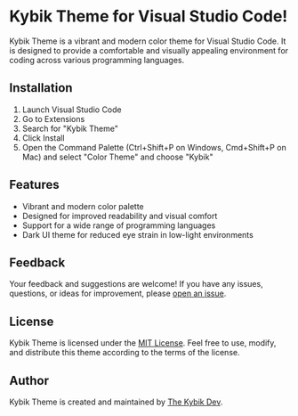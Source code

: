 # Kybik Theme for Visual Studio Code!

Kybik Theme is a vibrant and modern color theme for Visual Studio Code. It is designed to provide a comfortable and visually appealing environment for coding across various programming languages.

## Installation

1. Launch Visual Studio Code
2. Go to Extensions
3. Search for "Kybik Theme"
4. Click Install
5. Open the Command Palette (Ctrl+Shift+P on Windows, Cmd+Shift+P on Mac) and select "Color Theme" and choose "Kybik"

## Features

- Vibrant and modern color palette
- Designed for improved readability and visual comfort
- Support for a wide range of programming languages
- Dark UI theme for reduced eye strain in low-light environments

## Feedback

Your feedback and suggestions are welcome! If you have any issues, questions, or ideas for improvement, please [open an issue](https://github.com/Kybikcube/Kybik/issues).

## License

Kybik Theme is licensed under the [MIT License](LICENSE). Feel free to use, modify, and distribute this theme according to the terms of the license.

## Author

Kybik Theme is created and maintained by [The Kybik Dev](https://github.com/Kybikcube).